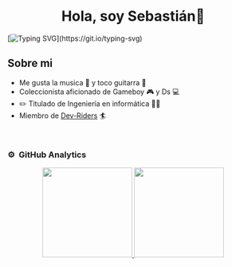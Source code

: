 <div align="center">
<h1 align="center">Hola, soy Sebastián👋</h1>
</div>

[![Typing SVG](https://readme-typing-svg.demolab.com/?lines=Bienvenidos+a+mi+GitHub;Este+soy+yo:)](https://git.io/typing-svg)


## Sobre mi

- Me gusta la musica 🎼 y toco guitarra 🎸
- Coleccionista aficionado de Gameboy 🎮 y Ds 💻
- ✏️ Titulado de Ingeniería en informática 👨‍🎓
- Miembro de [Dev-Riders](http://github.com/Dev-Riders) 🏄
<br>

### ⚙️ &nbsp;GitHub Analytics

<p align="center">
<a href="https://github.com/ArisGuimera">
  <img height="180em" src="https://github-readme-stats-eight-theta.vercel.app/api?username=sclaveriap2&show_icons=true&theme=algolia&include_all_commits=true&count_private=true"/>
  <img height="180em" src="https://github-readme-stats-eight-theta.vercel.app/api/top-langs/?username=sclaveriap2&layout=compact&langs_count=8&theme=algolia"/>
</a>
</p>
